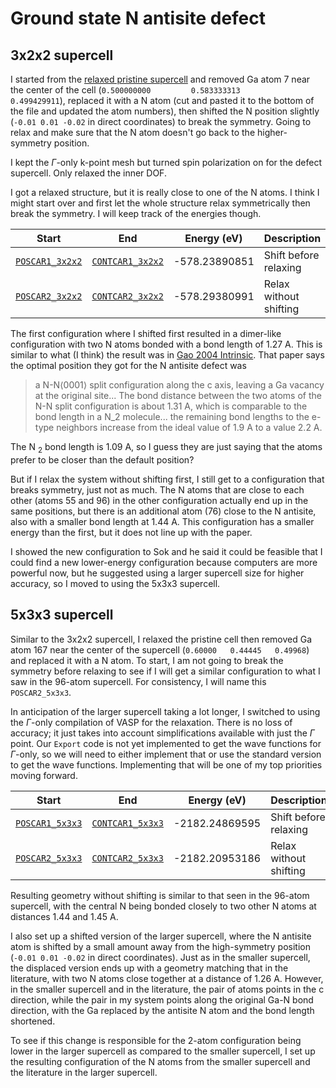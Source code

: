 # Ground state N antisite defect

## 3x2x2 supercell

I started from the [relaxed pristine supercell](../pristine/) and removed Ga atom 7 near the center of the cell (`0.500000000         0.583333313         0.499429911`), replaced it with a N atom (cut and pasted it to the bottom of the file and updated the atom numbers), then shifted the N position slightly (`-0.01 0.01 -0.02` in direct coordinates) to break the symmetry. Going to relax and make sure that the N atom doesn't go back to the higher-symmetry position. 

I kept the $\Gamma$-only k-point mesh but turned spin polarization on for the defect supercell. Only relaxed the inner DOF.

I got a relaxed structure, but it is really close to one of the N atoms. I think I might start over and first let the whole structure relax symmetrically then break the symmetry. I will keep track of the energies though. 

| Start | End | Energy (eV) | Description |
|-------|-----|-------------|-------------|
| [`POSCAR1_3x2x2`](./POSCAR1_3x2x2) | [`CONTCAR1_3x2x2`](./CONTCAR1_3x2x2) | -578.23890851 | Shift before relaxing |
| [`POSCAR2_3x2x2`](./POSCAR2_3x2x2) | [`CONTCAR2_3x2x2`](./CONTCAR2_3x2x2) | -578.29380991 | Relax without shifting |

The first configuration where I shifted first resulted in a dimer-like configuration with two N atoms bonded with a bond length of 1.27 A. This is similar to what (I think) the result was in [Gao 2004 Intrinsic](https://journals.aps.org/prb/abstract/10.1103/PhysRevB.70.245208). That paper says the optimal position they got for the N antisite defect was 
> a N-N$\langle 0001 \rangle$ split configuration along the c axis, leaving a Ga vacancy at the original site... The bond distance between the two atoms of the N-N split configuration is about 1.31 A, which is comparable to the bond length in a N$\_2$ molecule... the remaining bond lengths to the e-type neighbors increase from the ideal value of 1.9 A to a value 2.2 A.

The N$\ _2$ bond length is 1.09 A, so I guess they are just saying that the atoms prefer to be closer than the default position?

But if I relax the system without shifting first, I still get to a configuration that breaks symmetry, just not as much. The N atoms that are close to each other (atoms 55 and 96) in the other configuration actually end up in the same positions, but there is an additional atom (76) close to the N antisite, also with a smaller bond length at 1.44 A. This configuration has a smaller energy than the first, but it does not line up with the paper.

I showed the new configuration to Sok and he said it could be feasible that I could find a new lower-energy configuration because computers are more powerful now, but he suggested using a larger supercell size for higher accuracy, so I moved to using the 5x3x3 supercell.

## 5x3x3 supercell

Similar to the 3x2x2 supercell, I relaxed the pristine cell then removed Ga atom 167 near the center of the supercell (`0.60000   0.44445   0.49968`) and replaced it with a N atom. To start, I am not going to break the symmetry before relaxing to see if I will get a similar configuration to what I saw in the 96-atom supercell. For consistency, I will name this `POSCAR2_5x3x3`.

In anticipation of the larger supercell taking a lot longer, I switched to using the $\Gamma$-only compilation of VASP for the relaxation. There is no loss of accuracy; it just takes into account simplifications available with just the $\Gamma$ point. Our `Export` code is not yet implemented to get the wave functions for $\Gamma$-only, so we will need to either implement that or use the standard version to get the wave functions. Implementing that will be one of my top priorities moving forward.

| Start | End | Energy (eV) | Description |
|-------|-----|-------------|-------------|
| [`POSCAR1_5x3x3`](./POSCAR1_5x3x3) | [`CONTCAR1_5x3x3`](./CONTCAR1_5x3x3) | -2182.24869595 | Shift before relaxing |
| [`POSCAR2_5x3x3`](./POSCAR2_5x3x3) | [`CONTCAR2_5x3x3`](./CONTCAR2_5x3x3) | -2182.20953186 | Relax without shifting |

Resulting geometry without shifting is similar to that seen in the 96-atom supercell, with the central N being bonded closely to two other N atoms at distances 1.44 and 1.45 A.

I also set up a shifted version of the larger supercell, where the N antisite atom is shifted by a small amount away from the high-symmetry position (`-0.01 0.01 -0.02` in direct coordinates). Just as in the smaller supercell, the displaced version ends up with a geometry matching that in the literature, with two N atoms close together at a distance of 1.26 A. However, in the smaller supercell and in the literature, the pair of atoms points in the c direction, while the pair in my system points along the original Ga-N bond direction, with the Ga replaced by the antisite N atom and the bond length shortened. 

To see if this change is responsible for the 2-atom configuration being lower in the larger supercell as compared to the smaller supercell, I set up the resulting configuration of the N atoms from the smaller supercell and the literature in the larger supercell. 